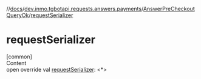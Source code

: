 //[docs](../../../index.md)/[dev.inmo.tgbotapi.requests.answers.payments](../index.md)/[AnswerPreCheckoutQueryOk](index.md)/[requestSerializer](request-serializer.md)



# requestSerializer  
[common]  
Content  
open override val [requestSerializer](request-serializer.md): <*>  



